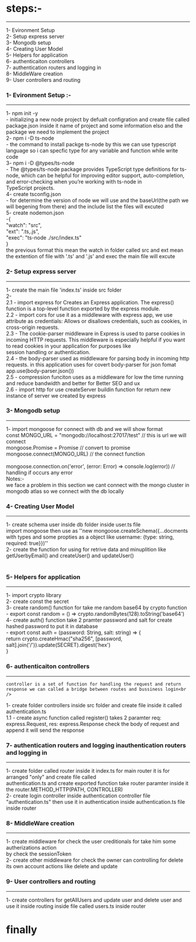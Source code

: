 # steps:-
-------------
1- Evironment Setup<br />
2- Setup express server<br />
3- Mongodb setup<br />
4- Creating User Model<br />
5- Helpers for application<br />
6- authenticaiton controllers<br />
7- authentication routers and logging in<br />
8- MiddleWare creation<br />
9- User controllers and routing<br />


### 1- Evironment Setup :-
------------------------
1- npm init -y <br />
    - initializing a new node project by defualt configration and create file called package.json inside it name of project and some information elso and the package we need to implement the project<br />
2- npm i -D ts-node<br />
    - the command to install packge ts-node by this we can use typescript language so i can specfic type for any variable and function while write code<br />
3- npm i -D @types/ts-node<br />
    - The @types/ts-node package provides TypeScript type definitions for ts-node, which can be helpful for improving editor support, auto-completion, and error-checking when you’re working with ts-node in <br />TypeScript projects.<br />
4- create tsconfig.json<br />
    - for determine the version of node we will use and the baseUrl(the path we will begening from there) and the include list the files will excuted<br />
5- create nodemon.json<br />
    -{<br />
        "watch": "src",<br />
        "ext": ".ts,.js",<br />
        "exec": "ts-node ./src/index.ts"<br />
    }<br />
    the previous format this mean the watch in folder called src and ext mean the extention of file with '.ts' and '.js' and exec the main file will excute<br />

### 2- Setup express server<br />
---------------------------
1- create the main file 'index.ts' inside src folder<br />
2- <br />
    2.1 - import express for Creates an Express application. The express() function is a top-level function exported by the express module.<br />
    2.2 - import cors for use it as a middleware with express app, we use attribute as credentials: Allows or disallows credentials, such as cookies, in cross-origin requests.<br />
    2.3 - The cookie-parser middleware in Express is used to parse cookies in incoming HTTP requests. This middleware is especially helpful if you want to read cookies in your application for purposes like <br />session handling or authentication.<br />
    2.4 - the body-parser used as middleware for parsing body in incoming http requests. in this application uses for covert body-parser for json fomat app.use(body-parser.json())<br />
    2.5 - compression funciton uses as a middleware for low the time running and reduce bandwidth and better for Better SEO and ux<br />
    2.6 - import http for use createServer buildin function for return new instance of server we created by express<br />

### 3- Mongodb setup
-----------------------
1- import mongoose for connect with db and we will show format<br />
    const MONGO_URL = "mongodb://localhost:27017/test" // this is url we will connect<br />
    mongoose.Promise = Promise // convert to promise<br />
    mongoose.connect(MONGO_URL) // the connect function<br /><br />
    mongoose.connection.on('error', (error: Error) => console.log(error)) // handling if occurs any error<br />
Notes:-<br />
    we face a problem in this section we cant connect with the mongo cluster in mongodb atlas so we connect with the db locally <br />

### 4- Creating User Model
---------------------
1- create schema user inside db folder inside user.ts file<br />
    import mongoose then use as ''new mongoose.createSchema({...docments with types and some propties as a object like username: {type: string, required: true}})''<br />
2- create the function for using for retrive data and minuplition like getUserbyEmail() and createUser() and updateUser()<br />
<br />
###  5- Helpers for application
---------------------
1- import crypto library<br />
2- create const the secret<br />
3- create random() function for take me random base64 by crypto function<br />
    - export const random = () => crypto.randomBytes(128).toString('base64')<br />
4- create auth() function take 2 pramter password and salt for create hashed password to put it in database<br />
    - export const auth = (password: String, salt: string) => {<br />
    return crypto.createHmac("sha256", [password, salt].join('/')).update(SECRET).digest('hex')<br />
    }<br />
### 6- authenticaiton controllers
---------------------
    controller is a set of function for handling the request and return response we can called a bridge between routes and bussiness login<br />
1- create folder controllers inside src folder and create file inside it called authentication.ts<br />
    1.1 - create async function called register() takes 2 paramter req: express.Request, res: express.Response check the body of request and append it will send the response<br />

### 7- authentication routers and logging inauthentication routers and logging in
---------------------
1- create folder called router inside it index.ts for main router it is for arranged "only" and create file called<br />
  authentication.ts and create exported function take router paramter inside it the router.METHOD_HTTP(PATH, CONTROLLER) <br />
2- create login controller inside authentication controller file "authentication.ts" then use it in authentication inside authentication.ts file inside router <br />

### 8- MiddleWare creation
---------------------
1- create middleware for check the user creditionals for take him some autherizations action<br />
by check the sessionToken <br />
2- create other middleware for check the owner can controlling for delete its own account actions like delete and update<br />

### 9- User controllers and routing
---------------------
1- create controllers for getAllUsers and update user and delete user and use it inside routing inside file called users.ts inside router<br />

# finally
